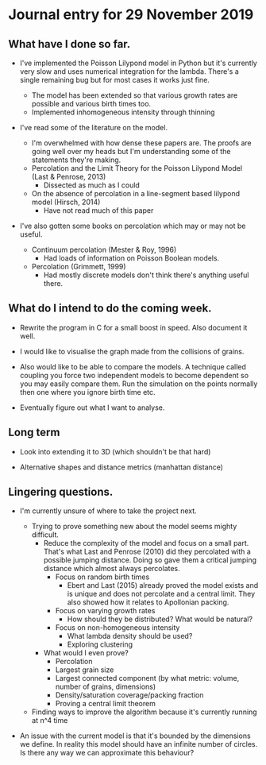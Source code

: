 # Journal entry for 29 November 2019
## What have I done so far.
* I've implemented the Poisson Lilypond model in Python but it's currently very slow
and uses numerical integration for the lambda.
There's a single remaining bug but for most cases it works just fine.
  * The model has been extended so that various growth rates are possible and various birth times too.
  * Implemented inhomogeneous intensity through thinning

* I've read some of the literature on the model.
  * I'm overwhelmed with how dense these papers are.
    The proofs are going well over my heads but I'm understanding some of
    the statements they're making.
  * Percolation and the Limit Theory for the Poisson Lilypond Model (Last & Penrose, 2013)
    * Dissected as much as I could
  * On the absence of percolation in a line-segment based lilypond model (Hirsch, 2014)
    * Have not read much of this paper

* I've also gotten some books on percolation which may or may not be useful.
  * Continuum percolation (Mester & Roy, 1996)
    * Had loads of information on Poisson Boolean models.
  * Percolation (Grimmett, 1999)
    * Had mostly discrete models don't think there's anything useful there.

## What do I intend to do the coming week.
* Rewrite the program in C for a small boost in speed. Also document it well.

* I would like to visualise the graph made from the collisions of grains.

* Also would like to be able to compare the models. A technique called coupling
  you force two independent models to become dependent so you may easily compare them.
  Run the simulation on the points normally then one where you ignore birth time etc.

* Eventually figure out what I want to analyse.

## Long term
* Look into extending it to 3D (which shouldn't be that hard)

* Alternative shapes and distance metrics (manhattan distance)

##  Lingering questions.
* I'm currently unsure of where to take the project next.
  * Trying to prove something new about the model seems mighty difficult.
    * Reduce the complexity of the model and focus on a small part. That's what
      Last and Penrose (2010) did they percolated with a possible jumping distance.
      Doing so gave them a critical jumping distance which almost always percolates.
      * Focus on random birth times
        * Ebert and Last (2015) already proved the model exists and
          is unique and does not percolate and a central limit.
          They also showed how it relates to Apollonian packing.
      * Focus on varying growth rates
        * How should they be distributed? What would be natural?
      * Focus on non-homogeneous intensity
        * What lambda density should be used?
        * Exploring clustering
    * What would I even prove?
      * Percolation
      * Largest grain size
      * Largest connected component (by what metric: volume, number of grains, dimensions)
      * Density/saturation coverage/packing fraction
      * Proving a central limit theorem
  * Finding ways to improve the algorithm because it's currently running at n^4 time

* An issue with the current model is that it's bounded by the dimensions we define.
  In reality this model should have an infinite number of circles. Is there any way
  we can approximate this behaviour?
